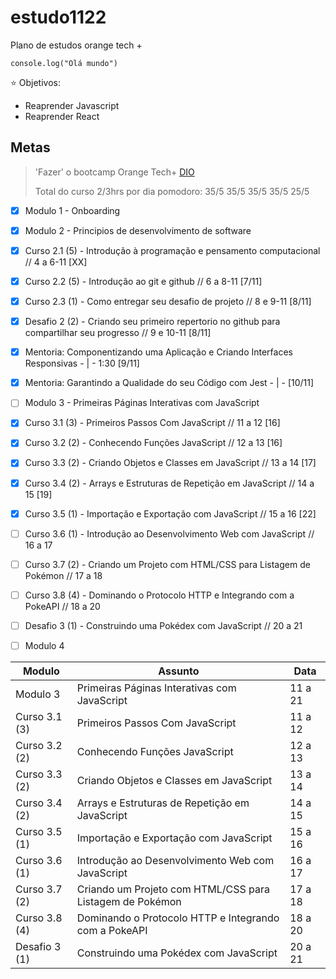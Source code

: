 # estudo1122

Plano de estudos orange tech + 

`` console.log("Olá mundo") ``

⭐ Objetivos:
- Reaprender Javascript
- Reaprender React

## Metas
> 'Fazer' o bootcamp Orange Tech+ [DIO](https://web.dio.me/track/orange-tech?tab=mentoring)
> 
> Total do curso 2/3hrs por dia
> pomodoro: 35/5 35/5 35/5 35/5 25/5


- [X] Modulo 1 - Onboarding

- [X] Modulo 2 - Principios de desenvolvimento de software
- [X] Curso 2.1 (5) - Introdução à programação e pensamento computacional // 4 a 6-11 [XX]
- [X] Curso 2.2 (5) - Introdução ao git e github // 6 a 8-11 [7/11]
- [X] Curso 2.3 (1) - Como entregar seu desafio de projeto // 8 e 9-11 [8/11]
- [X] Desafio 2 (2) - Criando seu primeiro repertorio no github para compartilhar seu progresso // 9 e 10-11 [8/11]

- [X] Mentoria: Componentizando uma Aplicação e Criando Interfaces Responsivas - | - 1:30 [9/11]
- [X] Mentoria: Garantindo a Qualidade do seu Código com Jest - | - [10/11]


- [ ] Modulo 3 - Primeiras Páginas Interativas com JavaScript
- [X] Curso 3.1 (3) - Primeiros Passos Com JavaScript // 11 a 12 [16]
- [X] Curso 3.2 (2) - Conhecendo Funções JavaScript // 12 a 13 [16]
- [X] Curso 3.3 (2) - Criando Objetos e Classes em JavaScript // 13 a 14 [17]
- [X] Curso 3.4 (2) - Arrays e Estruturas de Repetição em JavaScript // 14 a 15 [19]
- [X] Curso 3.5 (1) - Importação e Exportação com JavaScript // 15 a 16 [22]
- [ ] Curso 3.6 (1) - Introdução ao Desenvolvimento Web com JavaScript // 16 a 17 
- [ ] Curso 3.7 (2) - Criando um Projeto com HTML/CSS para Listagem de Pokémon // 17 a 18 
- [ ] Curso 3.8 (4) - Dominando o Protocolo HTTP e Integrando com a PokeAPI // 18 a 20 
- [ ] Desafio 3 (1) - Construindo uma Pokédex com JavaScript // 20 a 21 

- [ ] Modulo 4






| Modulo | Assunto | Data |
|----|----|----|
| Modulo 3 | Primeiras Páginas Interativas com JavaScript | 11 a 21 |
| Curso 3.1 (3) | Primeiros Passos Com JavaScript | 11 a 12 |
| Curso 3.2 (2) | Conhecendo Funções JavaScript | 12 a 13 |
| Curso 3.3 (2) | Criando Objetos e Classes em JavaScript | 13 a 14 |
| Curso 3.4 (2) | Arrays e Estruturas de Repetição em JavaScript | 14 a 15 |
| Curso 3.5 (1) | Importação e Exportação com JavaScript | 15 a 16 |
| Curso 3.6 (1) | Introdução ao Desenvolvimento Web com JavaScript | 16 a 17 |
| Curso 3.7 (2) | Criando um Projeto com HTML/CSS para Listagem de Pokémon | 17 a 18 |
| Curso 3.8 (4) | Dominando o Protocolo HTTP e Integrando com a PokeAPI | 18 a 20 |
| Desafio 3 (1) | Construindo uma Pokédex com JavaScript | 20 a 21 |
